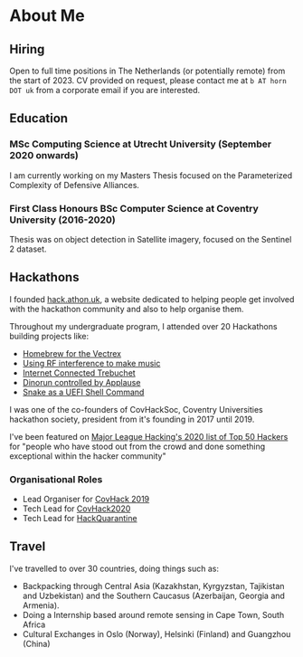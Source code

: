 # About Me

## Hiring

Open to full time positions in The Netherlands (or potentially remote) from the start of 2023.
CV provided on request, please contact me at `b AT horn DOT uk` from a corporate email if you are interested.

## Education

### MSc Computing Science at Utrecht University (September 2020 onwards)

I am currently working on my Masters Thesis focused on the Parameterized Complexity of Defensive Alliances.

### First Class Honours BSc Computer Science at Coventry University (2016-2020)

Thesis was on object detection in Satellite imagery, focused on the Sentinel 2 dataset.

## Hackathons

I founded [hack.athon.uk](https://hack.athon.uk), a website dedicated to helping
people get involved with the hackathon community and also to help organise them.

Throughout my undergraduate program, I attended over 20 Hackathons building
projects like:

* [Homebrew for the Vectrex](https://devpost.com/software/goose-v-velociraptors)
* [Using RF interference to make music](https://devpost.com/software/dj-whitenoize)
* [Internet Connected Trebuchet](https://devpost.com/software/internet-of-flings)
* [Dinorun controlled by Applause](https://devpost.com/software/applause-review)
* [Snake as a UEFI Shell Command](https://devpost.com/software/uefi-worm)

I was one of the co-founders of CovHackSoc, Coventry Universities hackathon
society, president from it's founding in 2017 until 2019.

I've been featured on [Major League Hacking's 2020 list of Top 50 Hackers](https://top.mlh.io/2020/profiles/beowulf-horn)
for "people who have stood out from the crowd and done something exceptional
within the hacker community"

### Organisational Roles

* Lead Organiser for [CovHack 2019](https://web.archive.org/web/20190322160452/https://covhack.org/)
* Tech Lead for [CovHack2020](https://web.archive.org/web/20200301172154/https://covhack.org/)
* Tech Lead for [HackQuarantine](https://hackquarantine.com)

## Travel

I've travelled to over 30 countries, doing things such as:

* Backpacking through Central Asia (Kazakhstan, Kyrgyzstan, Tajikistan and Uzbekistan) and the Southern Caucasus (Azerbaijan, Georgia and Armenia).
* Doing a Internship based around remote sensing in Cape Town, South Africa
* Cultural Exchanges in Oslo (Norway), Helsinki (Finland) and Guangzhou (China)
